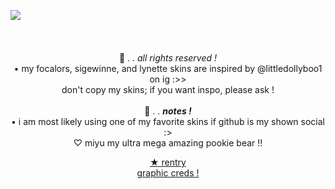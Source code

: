<p align="center"> <img align="left" src="https://64.media.tumblr.com/e52196a6716d85aea80b3378e0e78b63/55a8e7cdad7dc996-77/s500x750/d41d2cd8d351ddbeffd058f70d1328e67dd7570e.gifv">
<br/>
<br/>
<br/>
<br/>
  💭 . . <i> all rights reserved ! </i> </b> <br>
• my focalors, sigewinne, and lynette skins are inspired by @littledollyboo1 on ig :>> <br>
don't copy my skins; if you want inspo, please ask ! <br>
  <br>
 🦢 . . <b> <i> notes ! </i> </b> <br>
• i am most likely using one of my favorite skins if github is my shown social :> <br>
  ♡ miyu my ultra mega amazing pookie bear !! 
<br/>
<p align="center"> <a href="https://rentry.org/binoo"> ★ rentry <br/>
  <a href="https://www.tumblr.com/puresel"> graphic creds ! </a> 
</p>
